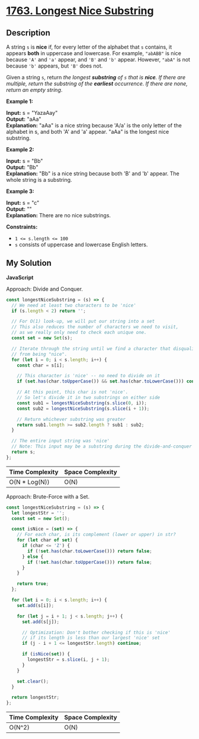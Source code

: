 # [1763. Longest Nice Substring](https://leetcode.com/problems/longest-nice-substring)

## Description

A string `s` is **nice** if, for every letter of the alphabet that `s` contains, it appears **both** in uppercase and lowercase. For example, `"abABB"` is nice because `'A'` and `'a'` appear, and `'B'` and `'b'` appear. However, `"abA"` is not because `'b'` appears, but `'B'` does not.

Given a string `s`, return _the longest **substring** of `s` that is **nice**. If there are multiple, return the substring of the **earliest** occurrence. If there are none, return an empty string_.

**Example 1:**

**Input:** s = "YazaAay"  
**Output:** "aAa"  
**Explanation:** "aAa" is a nice string because 'A/a' is the only letter of the alphabet in s, and both 'A' and 'a' appear.
"aAa" is the longest nice substring.

**Example 2:**

**Input:** s = "Bb"  
**Output:** "Bb"  
**Explanation:** "Bb" is a nice string because both 'B' and 'b' appear. The whole string is a substring.

**Example 3:**

**Input:** s = "c"  
**Output:** ""  
**Explanation:** There are no nice substrings.

**Constraints:**

- `1 <= s.length <= 100`
- `s` consists of uppercase and lowercase English letters.

## My Solution

**JavaScript**

Approach: Divide and Conquer.

```js
const longestNiceSubstring = (s) => {
  // We need at least two characters to be 'nice'
  if (s.length < 2) return '';

  // For O(1) look-up, we will put our string into a set
  // This also reduces the number of characters we need to visit,
  // as we really only need to check each unique one.
  const set = new Set(s);

  // Iterate through the string until we find a character that disqualifies our string
  // from being "nice".
  for (let i = 0; i < s.length; i++) {
    const char = s[i];

    // This character is 'nice' -- no need to divide on it
    if (set.has(char.toUpperCase()) && set.has(char.toLowerCase())) continue;

    // At this point, this char is not 'nice'.
    // So let's divide it in two substrings on either side
    const sub1 = longestNiceSubstring(s.slice(0, i));
    const sub2 = longestNiceSubstring(s.slice(i + 1));

    // Return whichever substring was greater
    return sub1.length >= sub2.length ? sub1 : sub2;
  }

  // The entire input string was 'nice'
  // Note: This input may be a substring during the divide-and-conquer calls
  return s;
};
```

| Time Complexity | Space Complexity |
| --------------- | ---------------- |
| O(N \* Log(N))  | O(N)             |

Approach: Brute-Force with a Set.

```js
const longestNiceSubstring = (s) => {
  let longestStr = '';
  const set = new Set();

  const isNice = (set) => {
    // For each char, is its complement (lower or upper) in str?
    for (let char of set) {
      if (char <= 'Z') {
        if (!set.has(char.toLowerCase())) return false;
      } else {
        if (!set.has(char.toUpperCase())) return false;
      }
    }

    return true;
  };

  for (let i = 0; i < s.length; i++) {
    set.add(s[i]);

    for (let j = i + 1; j < s.length; j++) {
      set.add(s[j]);

      // Optimization: Don't bother checking if this is 'nice'
      // if its length is less than our largest 'nice' set
      if (j - i + 1 <= longestStr.length) continue;

      if (isNice(set)) {
        longestStr = s.slice(i, j + 1);
      }
    }

    set.clear();
  }

  return longestStr;
};
```

| Time Complexity | Space Complexity |
| --------------- | ---------------- |
| O(N^2)          | O(N)             |
